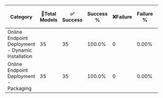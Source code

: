Category | 🚀Total Models | ✅ Success | Success % | ❌Failure | Failure % | 🚫Cancelled | ⏳Running/In Progress | ❗️Not Tested|
-------- | ----------- | ---- | ------- | ------- | ---------- | --------- | ------------------- | ----------|
Online Endpoint Deployment - Dynamic Installation | 35 | 35 | 100.0% | 0 | 0.00% | 0 | 0 | 0|
Online Endpoint Deployment - Packaging | 35 | 35 | 100.0% | 0 | 0.00% | 0 | 0 | 0 |